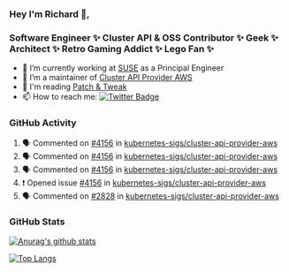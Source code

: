 ### Hey I'm Richard 👋, 

<h3 align="left">Software Engineer ✨ Cluster API & OSS Contributor ✨ Geek ✨ Architect ✨ Retro Gaming Addict ✨ Lego Fan ✨</h3>

- 🔭 I’m currently working at [SUSE](https://www.suse.com/) as a Principal Engineer
- 👯 I’m a maintainer of [Cluster API Provider AWS](https://github.com/kubernetes-sigs/cluster-api-provider-aws)
- 💬 I'm reading [Patch & Tweak](https://bjooks.com/products/patch-tweak-exploring-modular-synthesis)
- 📫 How to reach me: [![Twitter Badge](https://img.shields.io/badge/-@fruit_case-00acee?style=flat&logo=Twitter&logoColor=white)](https://twitter.com/intent/follow?screen_name=fruit_case "Follow on Twitter")

### GitHub Activity 

<!--START_SECTION:activity-->
1. 🗣 Commented on [#4156](https://github.com/kubernetes-sigs/cluster-api-provider-aws/issues/4156) in [kubernetes-sigs/cluster-api-provider-aws](https://github.com/kubernetes-sigs/cluster-api-provider-aws)
2. 🗣 Commented on [#4156](https://github.com/kubernetes-sigs/cluster-api-provider-aws/issues/4156) in [kubernetes-sigs/cluster-api-provider-aws](https://github.com/kubernetes-sigs/cluster-api-provider-aws)
3. 🗣 Commented on [#4156](https://github.com/kubernetes-sigs/cluster-api-provider-aws/issues/4156) in [kubernetes-sigs/cluster-api-provider-aws](https://github.com/kubernetes-sigs/cluster-api-provider-aws)
4. ❗️ Opened issue [#4156](https://github.com/kubernetes-sigs/cluster-api-provider-aws/issues/4156) in [kubernetes-sigs/cluster-api-provider-aws](https://github.com/kubernetes-sigs/cluster-api-provider-aws)
5. 🗣 Commented on [#2828](https://github.com/kubernetes-sigs/cluster-api-provider-aws/issues/2828) in [kubernetes-sigs/cluster-api-provider-aws](https://github.com/kubernetes-sigs/cluster-api-provider-aws)
<!--END_SECTION:activity-->

### GitHub Stats

[![Anurag's github stats](https://github-readme-stats.vercel.app/api?username=richardcase&count_private=true&show_icons=true)](https://github.com/anuraghazra/github-readme-stats)

[![Top Langs](https://github-readme-stats.vercel.app/api/top-langs/?username=richardcase&hide=html&layout=compact)](https://github.com/anuraghazra/github-readme-stats)
